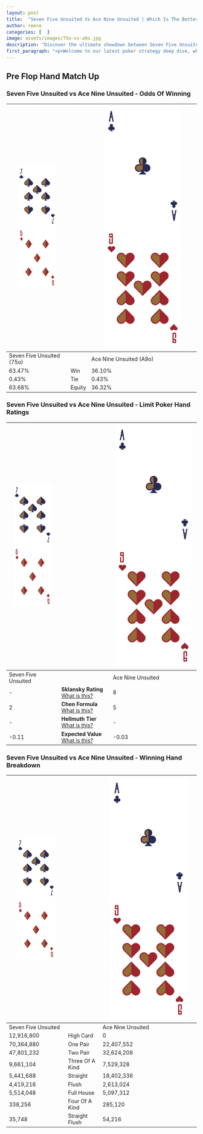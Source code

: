 ```yaml
---
layout: post
title:  "Seven Five Unsuited Vs Ace Nine Unsuited | Which Is The Better Hand In Poker? A Complete Guide"
author: reece
categories: [  ]
image: assets/images/75o-vs-a9o.jpg
description: "Discover the ultimate showdown between Seven Five Unsuited and Ace Nine Unsuited in poker! Uncover the odds, strategies, and scenarios where one hand triumphs over the other. Get ready to up your poker game with this thrilling analysis."
first_paragraph: "<p>Welcome to our latest poker strategy deep dive, where we're pitting two distinct hands against each other in a high-stakes showdown: Seven Five Unsuited vs Ace Nine Unsuited.</p><p>In the dynamic world of poker, every decision counts, and knowing which hand holds the upper hand is key to your success at the table.</p><p>In this article, we'll dissect these two hands, explore the scenarios where one dominates the other, and equip you with the knowledge to make strategic choices that can tip the odds in your favor.</p><p>Get ready to unravel the intriguing dynamics of these poker hands and elevate your game to new heights.</p>"
---
```




[comment]: # (sp0)

## Pre Flop Hand Match Up

<div class="table hand-ratings" markdown="1"> 



### Seven Five Unsuited vs Ace Nine Unsuited - Odds Of Winning


    
| ![image info](assets/images/hand1/7.png) ![image info](assets/images/hand1/5o.png) |  | ![image info](assets/images/hand2/A.png) ![image info](assets/images/hand2/9o.png) |
| -------- | -------- | -------- |
| Seven Five Unsuited (75o) |  | Ace Nine Unsuited (A9o) |
| 63.47% | Win | 36.10% |
| 0.43% | Tie | 0.43% |
| 63.68% | Equity | 36.32% |




[comment]: # (sp1)



### Seven Five Unsuited vs Ace Nine Unsuited - Limit Poker Hand Ratings


    
| ![image info](assets/images/hand1/7.png) ![image info](assets/images/hand1/5o.png) |  | ![image info](assets/images/hand2/A.png) ![image info](assets/images/hand2/9o.png) |
| -------- | -------- | -------- |
| Seven Five Unsuited |  | Ace Nine Unsuited |
| - | **Sklansky Rating** [What is this?](/sklansky-rating-explained) | 8 |
| 2 | **Chen Formula** [What is this?](/chen-formula-explained) | 5 |
| - | **Hellmuth Tier** [What is this?](/Hellmuth-tier-explained) | - |
| -0.11 | **Expected Value** [What is this?](/expected-value-explained) | -0.03 |




[comment]: # (sp2)



### Seven Five Unsuited vs Ace Nine Unsuited - Winning Hand Breakdown


    
| ![image info](assets/images/hand1/7.png) ![image info](assets/images/hand1/5o.png) |  | ![image info](assets/images/hand2/A.png) ![image info](assets/images/hand2/9o.png) |
| -------- | -------- | -------- |
| Seven Five Unsuited |  | Ace Nine Unsuited |
| 12,916,800 | High Card | 0 |
| 70,364,880 | One Pair | 22,407,552 |
| 47,801,232 | Two Pair | 32,624,208 |
| 9,661,104 | Three Of A Kind | 7,529,328 |
| 5,441,688 | Straight | 18,402,336 |
| 4,419,216 | Flush | 2,613,024 |
| 5,514,048 | Full House | 5,097,312 |
| 338,256 | Four Of A Kind | 285,120 |
| 35,748 | Straight Flush | 54,216 |




[comment]: # (sp3)



</div>

[comment]: # (sp4)



[comment]: # (sp5)

